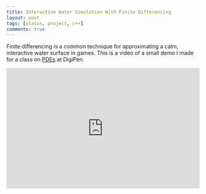 ```yaml
---
title: Interactive Water Simulation With Finite Differencing
layout: post
tags: [status, project, c++]
comments: true
---
```


Finite differencing is a common technique for approximating a calm, interactive water surface in games. This is a video of a small demo I made for a class on [PDEs](https://en.wikipedia.org/wiki/Partial_differential_equation) at DigiPen.

<iframe width="100%" height="315" src="https://www.youtube.com/embed/RISbDVcMClY" frameborder="0" allowfullscreen></iframe>
